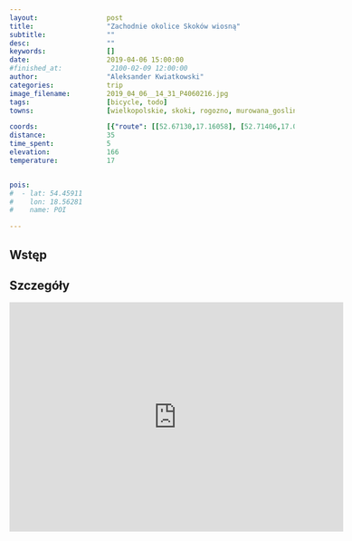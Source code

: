 ```yaml
---
layout:                 post
title:                  "Zachodnie okolice Skoków wiosną"
subtitle:               ""
desc:                   ""
keywords:               []
date:                   2019-04-06 15:00:00
#finished_at:            2100-02-09 12:00:00
author:                 "Aleksander Kwiatkowski"
categories:             trip
image_filename:         2019_04_06__14_31_P4060216.jpg
tags:                   [bicycle, todo]
towns:                  [wielkopolskie, skoki, rogozno, murowana_goslina]

coords:                 [{"route": [[52.67130,17.16058], [52.71406,17.09415], [52.69414,17.07063], [52.67072,17.06153], [52.66947,17.02754], [52.64094,17.03527], [52.63375,17.10685], [52.61291,17.09312]], "type": "bicycle"}]
distance:               35
time_spent:             5
elevation:              166
temperature:            17


pois:
#  - lat: 54.45911
#    lon: 18.56281
#    name: POI

---
```



## Wstęp

## Szczegóły

<iframe height='405' width='590' frameborder='0' allowtransparency='true' scrolling='no' src='https://www.strava.com/activities/2269901861/embed/bd5fe118945cf74925a5a6688c876746b103b57b'></iframe>
